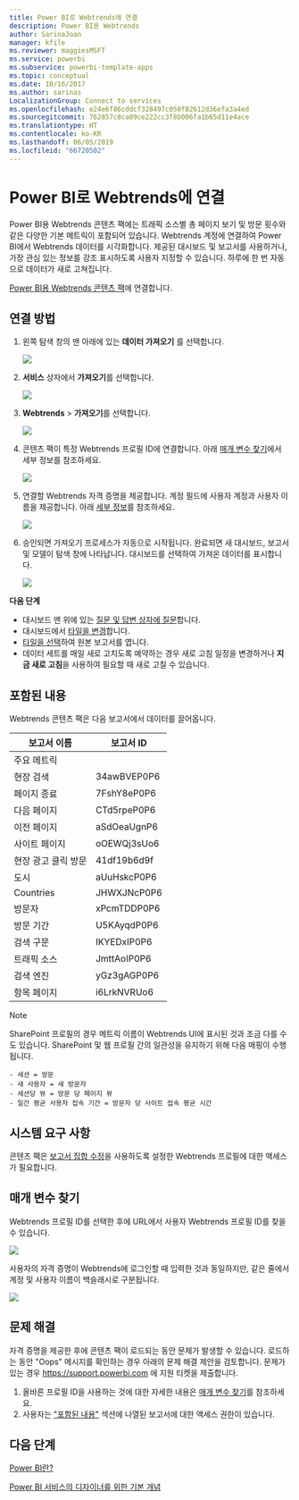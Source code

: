 ```yaml
---
title: Power BI로 Webtrends에 연결
description: Power BI용 Webtrends
author: SarinaJoan
manager: kfile
ms.reviewer: maggiesMSFT
ms.service: powerbi
ms.subservice: powerbi-template-apps
ms.topic: conceptual
ms.date: 10/16/2017
ms.author: sarinas
LocalizationGroup: Connect to services
ms.openlocfilehash: e24e6f86cddcf328497c050f82612d36efa3a4ed
ms.sourcegitcommit: 762857c8ca09ce222cc3f8b006fa1b65d11e4ace
ms.translationtype: HT
ms.contentlocale: ko-KR
ms.lasthandoff: 06/05/2019
ms.locfileid: "66720502"
---
```

# <a name="connect-to-webtrends-with-power-bi"></a>Power BI로 Webtrends에 연결
Power BI용 Webtrends 콘텐츠 팩에는 트래픽 소스별 총 페이지 보기 및 방문 횟수와 같은 다양한 기본 메트릭이 포함되어 있습니다. Webtrends 계정에 연결하여 Power BI에서 Webtrends 데이터를 시각화합니다. 제공된 대시보드 및 보고서를 사용하거나, 가장 관심 있는 정보를 강조 표시하도록 사용자 지정할 수 있습니다.  하루에 한 번 자동으로 데이터가 새로 고쳐집니다.

[Power BI용 Webtrends 콘텐츠 팩](https://app.powerbi.com/getdata/services/webtrends)에 연결합니다.

## <a name="how-to-connect"></a>연결 방법
1. 왼쪽 탐색 창의 맨 아래에 있는 **데이터 가져오기** 를 선택합니다.
   
   ![](media/service-connect-to-webtrends/getdata3.png)
2. **서비스** 상자에서 **가져오기**를 선택합니다.
   
   ![](media/service-connect-to-webtrends/services.png)
3. **Webtrends** \> **가져오기**를 선택합니다.
   
   ![](media/service-connect-to-webtrends/webtrends.png)
4. 콘텐츠 팩이 특정 Webtrends 프로필 ID에 연결합니다. 아래 [매개 변수 찾기](#FindingParams)에서 세부 정보를 참조하세요.
   
   ![](media/service-connect-to-webtrends/parameters.png)
5. 연결할 Webtrends 자격 증명을 제공합니다. 계정 필드에 사용자 계정과 사용자 이름을 제공합니다. 아래 [세부 정보](#FindingParams)를 참조하세요.
   
   ![](media/service-connect-to-webtrends/creds.png)
6. 승인되면 가져오기 프로세스가 자동으로 시작됩니다. 완료되면 새 대시보드, 보고서 및 모델이 탐색 창에 나타납니다. 대시보드를 선택하여 가져온 데이터를 표시합니다.
   
   ![](media/service-connect-to-webtrends/dashboard.png)

**다음 단계**

* 대시보드 맨 위에 있는 [질문 및 답변 상자에 질문](consumer/end-user-q-and-a.md)합니다.
* 대시보드에서 [타일을 변경](service-dashboard-edit-tile.md)합니다.
* [타일을 선택](consumer/end-user-tiles.md)하여 원본 보고서를 엽니다.
* 데이터 세트를 매일 새로 고치도록 예약하는 경우 새로 고침 일정을 변경하거나 **지금 새로 고침**을 사용하여 필요할 때 새로 고칠 수 있습니다.

## <a name="whats-included"></a>포함된 내용
<a name="Included"></a>

Webtrends 콘텐츠 팩은 다음 보고서에서 데이터를 끌어옵니다.  

| 보고서 이름 | 보고서 ID |
| --- | --- |
| 주요 메트릭 | |
| 현장 검색 |34awBVEP0P6 |
| 페이지 종료 |7FshY8eP0P6 |
| 다음 페이지 |CTd5rpeP0P6 |
| 이전 페이지 |aSdOeaUgnP6 |
| 사이트 페이지 |oOEWQj3sUo6 |
| 현장 광고 클릭 방문 |41df19b6d9f |
| 도시 |aUuHskcP0P6 |
| Countries |JHWXJNcP0P6 |
| 방문자 |xPcmTDDP0P6 |
| 방문 기간 |U5KAyqdP0P6 |
| 검색 구문 |IKYEDxIP0P6 |
| 트래픽 소스 |JmttAoIP0P6 |
| 검색 엔진 |yGz3gAGP0P6 |
| 항목 페이지 |i6LrkNVRUo6 |

>[!NOTE]
>SharePoint 프로필의 경우 메트릭 이름이 Webtrends UI에 표시된 것과 조금 다를 수도 있습니다. SharePoint 및 웹 프로필 간의 일관성을 유지하기 위해 다음 매핑이 수행됩니다.   

    - 세션 = 방문  
    - 새 사용자 = 새 방문자  
    - 세션당 뷰 = 방문 당 페이지 뷰  
    - 일간 평균 사용자 접속 기간 = 방문자 당 사이트 접속 평균 시간  

## <a name="system-requirements"></a>시스템 요구 사항
콘텐츠 팩은 [보고서 집합 수정](#Included)을 사용하도록 설정한 Webtrends 프로필에 대한 액세스가 필요합니다.

<a name="FindingParams"></a>

## <a name="finding-parameters"></a>매개 변수 찾기
Webtrends 프로필 ID를 선택한 후에 URL에서 사용자 Webtrends 프로필 ID를 찾을 수 있습니다.

![](media/service-connect-to-webtrends/webtrendsparameters.png)

사용자의 자격 증명이 Webtrends에 로그인할 때 입력한 것과 동일하지만, 같은 줄에서 계정 및 사용자 이름이 백슬래시로 구분됩니다.

![](media/service-connect-to-webtrends/webtrendscreds.png)

## <a name="troubleshooting"></a>문제 해결
자격 증명을 제공한 후에 콘텐츠 팩이 로드되는 동안 문제가 발생할 수 있습니다. 로드하는 동안 "Oops" 메시지를 확인하는 경우 아래의 문제 해결 제안을 검토합니다. 문제가 있는 경우 https://support.powerbi.com 에 지원 티켓을 제출합니다.

1. 올바른 프로필 ID을 사용하는 것에 대한 자세한 내용은 [매개 변수 찾기](#FindingParams)를 참조하세요.
2. 사용자는 ["포함된 내용"](#Included) 섹션에 나열된 보고서에 대한 액세스 권한이 있습니다.

## <a name="next-steps"></a>다음 단계
[Power BI란?](power-bi-overview.md)

[Power BI 서비스의 디자이너를 위한 기본 개념](service-basic-concepts.md)

